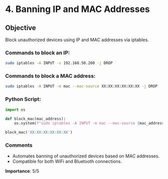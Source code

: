 
# 4. Banning IP and MAC Addresses

## Objective
Block unauthorized devices using IP and MAC addresses via iptables.

### Commands to block an IP:
```bash
sudo iptables -A INPUT -s 192.168.50.200 -j DROP
```

### Commands to block a MAC address:
```bash
sudo iptables -A INPUT -m mac --mac-source XX:XX:XX:XX:XX:XX -j DROP
```

### Python Script:
```python
import os

def block_mac(mac_address):
    os.system(f"sudo iptables -A INPUT -m mac --mac-source {mac_address} -j DROP")

block_mac('XX:XX:XX:XX:XX:XX')
```

### Comments
- Automates banning of unauthorized devices based on MAC addresses.
- Compatible for both WiFi and Bluetooth connections.

**Importance**: 5/5

